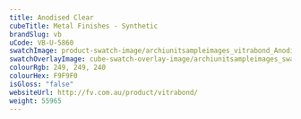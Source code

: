 ```yaml
---
title: Anodised Clear
cubeTitle: Metal Finishes - Synthetic
brandSlug: vb
uCode: VB-U-5860
swatchImage: product-swatch-image/archiunitsampleimages_vitrabond_Anodised_Clear.jpg
swatchOverlayImage: cube-swatch-overlay-image/archiunitsampleimages_swatch-overlay_vitrabond.png
colourRgb: 249, 249, 240
colourHex: F9F9F0
isGloss: "false"
websiteUrl: http://fv.com.au/product/vitrabond/
weight: 55965
---
```

